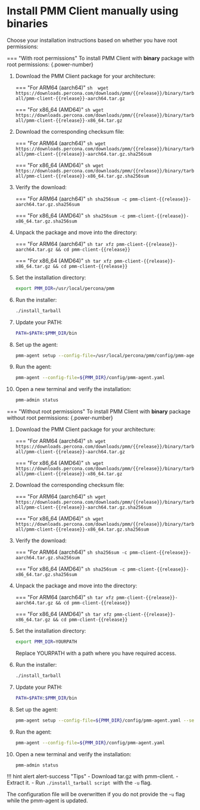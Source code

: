 # Install PMM Client manually using binaries

Choose your installation instructions based on whether you have root permissions:

=== "With root permissions"
To install PMM Client with **binary** package with root permissions:
{.power-number}

1. Download the PMM Client package for your architecture:

    === "For ARM64 (aarch64)"
        ```sh 
        wget https://downloads.percona.com/downloads/pmm/{{release}}/binary/tarball/pmm-client-{{release}}-aarch64.tar.gz
        ```

    === "For x86_64 (AMD64)"
        ```sh
        wget https://downloads.percona.com/downloads/pmm/{{release}}/binary/tarball/pmm-client-{{release}}-x86_64.tar.gz
        ```

2. Download the corresponding checksum file:

    === "For ARM64 (aarch64)"
        ```sh
        wget https://downloads.percona.com/downloads/pmm/{{release}}/binary/tarball/pmm-client-{{release}}-aarch64.tar.gz.sha256sum
        ```

    === "For x86_64 (AMD64)"
        ```sh
        wget https://downloads.percona.com/downloads/pmm/{{release}}/binary/tarball/pmm-client-{{release}}-x86_64.tar.gz.sha256sum
        ```

3. Verify the download:

    === "For ARM64 (aarch64)"
        ```sh
        sha256sum -c pmm-client-{{release}}-aarch64.tar.gz.sha256sum
        ```

    === "For x86_64 (AMD64)"
        ```sh
        sha256sum -c pmm-client-{{release}}-x86_64.tar.gz.sha256sum
        ```

4. Unpack the package and move into the directory:

    === "For ARM64 (aarch64)"
        ```sh
        tar xfz pmm-client-{{release}}-aarch64.tar.gz && cd pmm-client-{{release}}
        ```

    === "For x86_64 (AMD64)"
        ```sh
        tar xfz pmm-client-{{release}}-x86_64.tar.gz && cd pmm-client-{{release}}
        ```

5. Set the installation directory:

    ```sh
    export PMM_DIR=/usr/local/percona/pmm
    ```

6. Run the installer:

    ```sh
    ./install_tarball
    ```

7. Update your PATH:

    ```sh
    PATH=$PATH:$PMM_DIR/bin
    ```

8. Set up the agent:

    ```sh
    pmm-agent setup --config-file=/usr/local/percona/pmm/config/pmm-agent.yaml --server-address=192.168.1.123 --server-insecure-tls --server-username=admin --server-password=admin
    ```

9. Run the agent:

    ```sh
    pmm-agent --config-file=${PMM_DIR}/config/pmm-agent.yaml
    ```

10. Open a new terminal and verify the installation:

    ```sh
    pmm-admin status
    ```

=== "Without root permissions"
To install PMM Client with **binary** package without root permissions:
{.power-number}

1. Download the PMM Client package for your architecture:

    === "For ARM64 (aarch64)"
        ```sh
        wget https://downloads.percona.com/downloads/pmm/{{release}}/binary/tarball/pmm-client-{{release}}-aarch64.tar.gz
        ```

    === "For x86_64 (AMD64)"
        ```sh
        wget https://downloads.percona.com/downloads/pmm/{{release}}/binary/tarball/pmm-client-{{release}}-x86_64.tar.gz
        ```

2. Download the corresponding checksum file:

    === "For ARM64 (aarch64)"
        ```sh
        wget https://downloads.percona.com/downloads/pmm/{{release}}/binary/tarball/pmm-client-{{release}}-aarch64.tar.gz.sha256sum
        ```

    === "For x86_64 (AMD64)"
        ```sh
        wget https://downloads.percona.com/downloads/pmm/{{release}}/binary/tarball/pmm-client-{{release}}-x86_64.tar.gz.sha256sum
        ```

3. Verify the download:

    === "For ARM64 (aarch64)"
        ```sh
        sha256sum -c pmm-client-{{release}}-aarch64.tar.gz.sha256sum
        ```

    === "For x86_64 (AMD64)"
        ```sh
        sha256sum -c pmm-client-{{release}}-x86_64.tar.gz.sha256sum
        ```

4. Unpack the package and move into the directory:

    === "For ARM64 (aarch64)"
        ```sh
        tar xfz pmm-client-{{release}}-aarch64.tar.gz && cd pmm-client-{{release}}
        ```

    === "For x86_64 (AMD64)"
        ```sh
        tar xfz pmm-client-{{release}}-x86_64.tar.gz && cd pmm-client-{{release}}
        ```

5. Set the installation directory:

    ```sh
    export PMM_DIR=YOURPATH
    ```

    Replace YOURPATH with a path where you have required access.

6. Run the installer:

    ```sh
    ./install_tarball
    ```

7. Update your PATH:

    ```sh
    PATH=$PATH:$PMM_DIR/bin
    ```

8. Set up the agent:

    ```sh
    pmm-agent setup --config-file=${PMM_DIR}/config/pmm-agent.yaml --server-address=192.168.1.123 --server-insecure-tls --server-username=admin --server-password=admin --paths-tempdir=${PMM_DIR}/tmp --paths-base=${PMM_DIR}
    ```

9. Run the agent:

    ```sh
    pmm-agent --config-file=${PMM_DIR}/config/pmm-agent.yaml
    ```

10. Open a new terminal and verify the installation:

    ```sh
    pmm-admin status
    ```

    
!!! hint alert alert-success "Tips"
    - Download tar.gz with pmm-client.
    - Extract it.
    - Run `./install_tarball script `with the `-u` flag.

The configuration file will be overwritten if you do not provide the -`u` flag while the pmm-agent is updated.
